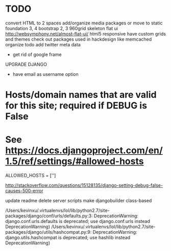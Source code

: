 # TODO
convert HTML to 2 spaces
add/organize media packages or move to static
    foundation 3, 4
    bootstrap 2, 3
    960grid
    skeleton
    flat ui
    http://websymphony.net/almost-flat-ui/
    html5 responsive
have custom grids and themes
check out packages used in hackdesign like memcached
organize todo
add twitter meta data
- get rid of google frame

UPGRADE DJANGO
- have email as username option


# Hosts/domain names that are valid for this site; required if DEBUG is False
# See https://docs.djangoproject.com/en/1.5/ref/settings/#allowed-hosts
ALLOWED_HOSTS = ['']

http://stackoverflow.com/questions/15128135/django-setting-debug-false-causes-500-error

update readme
delete server scripts
make djangobuilder class-based


 /Users/kevinxu/.virtualenvs/lol/lib/python2.7/site-packages/django/conf/urls/defaults.py:3: DeprecationWarning: django.conf.urls.defaults is deprecated; use django.conf.urls instead DeprecationWarning)
/Users/kevinxu/.virtualenvs/lol/lib/python2.7/site-packages/django/utils/hashcompat.py:9: DeprecationWarning: django.utils.hashcompat is deprecated; use hashlib instead DeprecationWarning)